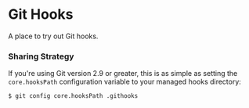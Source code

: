 # Git Hooks

A place to try out Git hooks.

### Sharing Strategy

If you're using Git version 2.9 or greater, this is as simple as setting the `core.hooksPath` configuration variable to your managed hooks directory:

```
$ git config core.hooksPath .githooks
```
